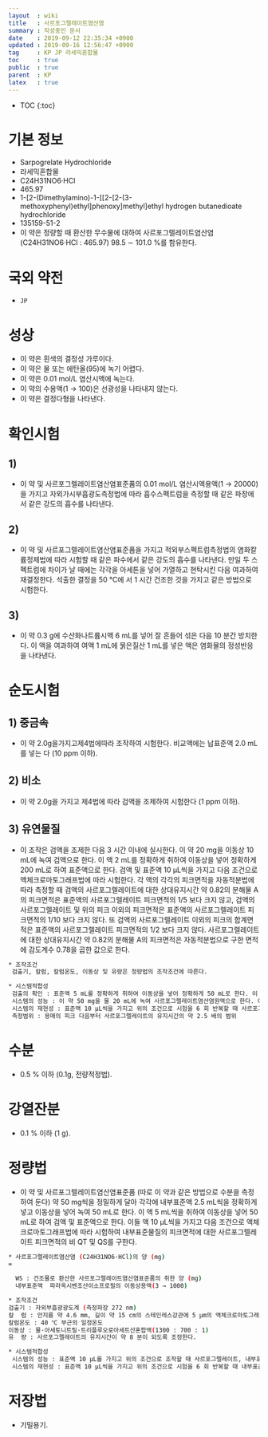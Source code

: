 ```yaml
---
layout  : wiki
title   : 사르포그렐레이트염산염
summary : 작성중인 문서
date    : 2019-09-12 22:35:34 +0900
updated : 2019-09-16 12:56:47 +0900
tag     : KP JP 라세믹혼합물
toc     : true
public  : true
parent  : KP
latex   : true
---
```

* TOC
{:toc}

# 기본 정보

* Sarpogrelate Hydrochloride
* 라세믹혼합물
* C24H31NO6‧HCl
* 465.97
* 1-[2-(Dimethylamino)-1-[[2-[2-(3-methoxyphenyl)ethyl]phenoxy]methyl]ethyl hydrogen butanedioate hydrochloride
* 135159-51-2
* 이 약은 정량할 때 환산한 무수물에 대하여 사르포그렐레이트염산염 (C24H31NO6·HCl : 465.97) 98.5 ∼ 101.0 %를 함유한다.

# 국외 약전

* ` JP `

# 성상

* 이 약은 흰색의 결정성 가루이다.
* 이 약은 물 또는 에탄올(95)에 녹기 어렵다.
* 이 약은 0.01 mol/L 염산시액에 녹는다.
* 이 약의 수용액(1 → 100)은 선광성을 나타내지 않는다. 
* 이 약은 결정다형을 나타낸다.

# 확인시험

## 1)

* 이 약 및 사르포그렐레이트염산염표준품의 0.01 mol/L 염산시액용액(1 → 20000)을 가지고 자외가시부흡광도측정법에 따라 흡수스펙트럼을 측정할 때 같은 파장에서 같은 강도의 흡수를 나타낸다.

## 2) 

* 이 약 및 사르포그렐레이트염산염표준품을 가지고 적외부스펙트럼측정법의 염화칼륨정제법에 따라 시험할 때 같은 파수에서 같은 강도의 흡수를 나타낸다. 만일 두 스펙트럼에 차이가 날 때에는 각각을 아세톤을 넣어 가열하고 현탁시킨 다음 여과하여 재결정한다. 석출한 결정을 50 °C에 서 1 시간 건조한 것을 가지고 같은 방법으로 시험한다. 

## 3) 

* 이 약 0.3 g에 수산화나트륨시액 6 mL를 넣어 잘 흔들어 섞은 다음 10 분간 방치한다. 이 액을 여과하여 여액 1 mL에 묽은질산 1 mL를 넣은 액은 염화물의 정성반응을 나타낸다.

# 순도시험 

## 1) 중금속 

* 이 약 2.0g을가지고제4법에따라 조작하여 시험한다. 비교액에는 납표준액 2.0 mL를 넣는 다 (10 ppm 이하).

## 2) 비소 

* 이 약 2.0g을 가지고 제4법에 따라 검액을 조제하여 시험한다 (1 ppm 이하).

## 3) 유연물질 
* 이 조작은 검액을 조제한 다음 3 시간 이내에 실시한다. 이 약 20 mg을 이동상 10 mL에 녹여 검액으로 한다. 이 액 2 mL를 정확하게 취하여 이동상을 넣어 정확하게 200 mL로 하여 표준액으로 한다. 검액 및 표준액 10 μL씩을 가지고 다음 조건으로 액체크로마토그래프법에 따라 시험한다. 각 액의 각각의 피크면적을 자동적분법에 따라 측정할 때 검액의 사르포그렐레이트에 대한 상대유지시간 약 0.82의 분해물 A의 피크면적은 표준액의 사르포그렐레이트 피크면적의 1/5 보다 크지 않고, 검액의 사르포그렐레이트 및 위의 피크 이외의 피크면적은 표준액의 사르포그렐레이트 피크면적의 1/10 보다 크지 않다. 또 검액의 사르포그렐레이트 이외의 피크의 합계면적은 표준액의 사르포그렐레이트 피크면적의 1/2 보다 크지 않다. 사르포그렐레이트에 대한 상대유지시간 약 0.82의 분해물 A의 피크면적은 자동적분법으로 구한 면적에 감도계수 0.78을 곱한 값으로 한다.

```sh
* 조작조건
 검출기, 칼럼, 칼럼온도, 이동상 및 유량은 정량법의 조작조건에 따른다.

* 시스템적합성
 검출의 확인 : 표준액 5 mL를 정확하게 취하여 이동상을 넣어 정확하게 50 mL로 한다. 이 액 10 μL로부터 얻은 사르포그렐레이트의 피크면적이 표준액의 사르포그렐레이트 피크면적의 7 ∼ 13 % 이다.
 시스템의 성능 : 이 약 50 mg을 물 20 mL에 녹여 사르포그렐레이트염산염원액으로 한다. 이 액 1 mL에 수산화나트륨시액 2 mL를 넣고 잘 흔들어 섞은 다음 10 분간 방치한 다음 1 mol/L 염산시액 3 mL를 넣는다. 이 액에 사르포그렐레이트염산염원액 1 mL를 넣은 다음 이동상을 넣어 50 mL로 한다. 이 액 10 μL를 가지고 위의 조건으로 시험할 때 분해물 A, 사르포그렐레이트의 순서로 유출되며 그 분리도는 3 이상이다.
 시스템의 재현성 : 표준액 10 μL씩을 가지고 위의 조건으로 시험을 6 회 반복할 때 사르포그렐레이트 피크면적의 상대표준편차는 2.0 % 이하이다.
 측정범위 : 용매의 피크 다음부터 사르포그렐레이트의 유지시간의 약 2.5 배의 범위 
```

# 수분  

* 0.5 % 이하 (0.1g, 전량적정법).

# 강열잔분  

* 0.1 % 이하 (1 g). 

# 정량법  

* 이 약 및 사르포그렐레이트염산염표준품 (따로 이 약과 같은 방법으로 수분을 측정하여 둔다) 약 50 mg씩을 정밀하게 달아 각각에 내부표준액 2.5 mL씩을 정확하게 넣고 이동상을 넣어 녹여 50 mL로 한다. 이 액 5 mL씩을 취하여 이동상을 넣어 50 mL로 하여 검액 및 표준액으로 한다. 이들 액 10 μL씩을 가지고 다음 조건으로 액체크로마토그래프법에 따라 시험하여 내부표준물질의 피크면적에 대한 사르포그렐레이트 피크면적의 비 QT 및 QS를 구한다.

```sh
* 사르포그렐레이트염산염 (C24H31NO6·HCl)의 양 (mg) 
= 

  WS : 건조물로 환산한 사르포그렐레이트염산염표준품의 취한 양 (mg)
  내부표준액  파라옥시벤조산이소프로필의 이동상용액(3 → 1000)

* 조작조건
검출기 : 자외부흡광광도계 (측정파장 272 nm)
칼  럼 : 안지름 약 4.6 mm, 길이 약 15 cm의 스테인레스강관에 5 μm의 액체크로마토그래프용 옥타데실실릴실리카겔을 충전한다.
칼럼온도 : 40 ℃ 부근의 일정온도
이동상 : 물·아세토니트릴·트리플루오로아세트산혼합액(1300 : 700 : 1)
유  량 : 사르포그렐레이트의 유지시간이 약 8 분이 되도록 조정한다. 

* 시스템적합성 
 시스템의 성능 : 표준액 10 μL를 가지고 위의 조건으로 조작할 때 사르포그렐레이트, 내부표준물질의 순서로 유출되며 그 분리도는 3 이상이다.
 시스템의 재현성 : 표준액 10 μL씩을 가지고 위의 조건으로 시험을 6 회 반복할 때 내부표준물질의 피크면적에 대한 사르포그렐레이트의 피크면적비의 상대표준편차는 1.0 % 이하이다.
```

# 저장법 

* 기밀용기.

